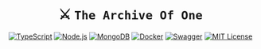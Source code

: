<div align="center">

# ⚔️ `The Archive Of One`

[![TypeScript](https://img.shields.io/badge/-TypeScript-3178C6?style=for-the-badge&logo=typescript&logoColor=white)](https://www.typescriptlang.org/)
[![Node.js](https://img.shields.io/badge/Node.js-18.x-339933?style=for-the-badge&logo=node.js&logoColor=white)](https://nodejs.org/)
[![MongoDB](https://img.shields.io/badge/MongoDB-Atlas-47A248?style=for-the-badge&logo=mongodb&logoColor=white)](https://www.mongodb.com/)
[![Docker](https://img.shields.io/badge/docker-ready-2496ED?style=for-the-badge&logo=docker&logoColor=white)](https://www.docker.com/)
[![Swagger](https://img.shields.io/badge/Docs-Swagger-85EA2D?style=for-the-badge&logo=swagger&logoColor=black)](#-api-documentation)
[![MIT License](https://img.shields.io/badge/License-MIT-yellow.svg?style=for-the-badge)](LICENSE)

</div>
